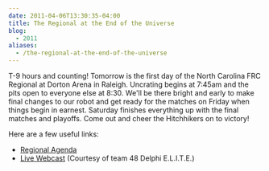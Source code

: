 ```yaml
---
date: 2011-04-06T13:30:35-04:00
title: The Regional at the End of the Universe
blog:
  - 2011
aliases:
  - /the-regional-at-the-end-of-the-universe
---
```


T-9 hours and counting! Tomorrow is the first day of the North Carolina FRC
Regional at Dorton Arena in Raleigh. Uncrating begins at 7:45am and the pits
open to everyone else at 8:30. We'll be there bright and early to make final
changes to our robot and get ready for the matches on Friday when things begin
in earnest. Saturday finishes everything up with the final matches and playoffs.
Come out and cheer the Hitchhikers on to victory!

Here are a few useful links:

+ [Regional Agenda](http://www.usfirst.org/uploadedfiles/robotics_programs/frc/events/2011/2011_NC_Agenda.pdf)
+ [Live Webcast](http://delphielite.com/?root=live-raleigh)
  (Courtesy of team 48 Delphi E.L.I.T.E.)
